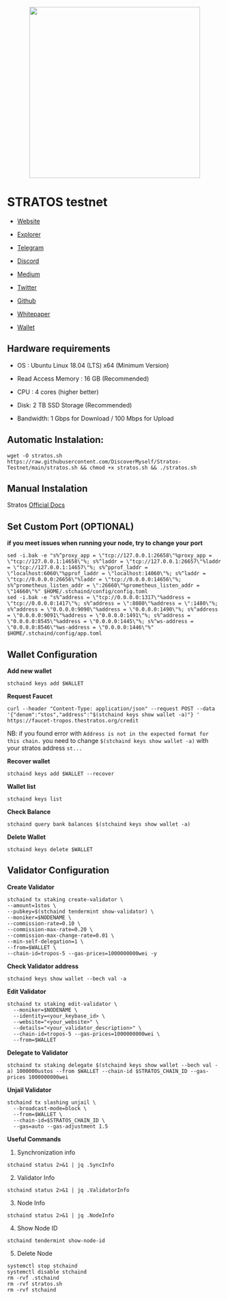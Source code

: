 <div classname="logo">
    <p align="center">
    <img height="400" height="auto" src="https://user-images.githubusercontent.com/78480857/213947479-83fd5d15-ff7d-46bf-9a03-65493d53b22f.jpg">
</div>


# STRATOS testnet

- [Website](https://www.thestratos.org/)

- [Explorer](https://explorer-tropos.thestratos.org/)

- [Telegram](https://t.me/StratosCommunity)

- [Discord](https://discord.com/invite/tpQGpC2nMh)

- [Medium](https://stratos-network.medium.com/)

- [Twitter](https://twitter.com/stratos_network)

- [Github](https://github.com/stratosnet)

- [Whitepaper](https://www.thestratos.org/assets/pdf/stratoswhitepaper.pdf)

- [Wallet](https://www.thestratos.org/download.html)

## Hardware requirements
- OS : Ubuntu Linux 18.04 (LTS) x64 (Minimum Version)

- Read Access Memory : 16 GB (Recommended)

- CPU : 4 cores (higher better)

- Disk: 2 TB SSD Storage (Recommended)

- Bandwidth: 1 Gbps for Download / 100 Mbps for Upload


## Automatic Instalation:
```
wget -O stratos.sh https://raw.githubusercontent.com/DiscoverMyself/Stratos-Testnet/main/stratos.sh && chmod +x stratos.sh && ./stratos.sh
```

## Manual Instalation
Stratos [Official Docs](https://github.com/stratosnet/sds/wiki/Tropos-Incentive-Testnet)

## Set Custom Port (OPTIONAL)
**if you meet issues when running your node, try to change your port**
```
sed -i.bak -e "s%^proxy_app = \"tcp://127.0.0.1:26658\"%proxy_app = \"tcp://127.0.0.1:14658\"%; s%^laddr = \"tcp://127.0.0.1:26657\"%laddr = \"tcp://127.0.0.1:14657\"%; s%^pprof_laddr = \"localhost:6060\"%pprof_laddr = \"localhost:14060\"%; s%^laddr = \"tcp://0.0.0.0:26656\"%laddr = \"tcp://0.0.0.0:14656\"%; s%^prometheus_listen_addr = \":26660\"%prometheus_listen_addr = \"14660\"%" $HOME/.stchaind/config/config.toml
sed -i.bak -e "s%^address = \"tcp://0.0.0.0:1317\"%address = \"tcp://0.0.0.0:1417\"%; s%^address = \":8080\"%address = \":1480\"%; s%^address = \"0.0.0.0:9090\"%address = \"0.0.0.0:1490\"%; s%^address = \"0.0.0.0:9091\"%address = \"0.0.0.0:1491\"%; s%^address = \"0.0.0.0:8545\"%address = \"0.0.0.0:1445\"%; s%^ws-address = \"0.0.0.0:8546\"%ws-address = \"0.0.0.0:1446\"%" $HOME/.stchaind/config/app.toml
```

## Wallet Configuration
**Add new wallet**
```
stchaind keys add $WALLET
```

**Request Faucet**
```
curl --header "Content-Type: application/json" --request POST --data '{"denom":"stos","address":"$(stchaind keys show wallet -a)"} ' https://faucet-tropos.thestratos.org/credit
```
NB: if you found error with `Address is not in the expected format for this chain.` you need to change `$(stchaind keys show wallet -a)` with your stratos address `st...`

**Recover wallet**
```
stchaind keys add $WALLET --recover
```

**Wallet list**
```
stchaind keys list
```

**Check Balance**
```
stchaind query bank balances $(stchaind keys show wallet -a)
```

**Delete Wallet**
```
stchaind keys delete $WALLET
```


## Validator Configuration
**Create Validator**
```
stchaind tx staking create-validator \
--amount=1stos \
--pubkey=$(stchaind tendermint show-validator) \
--moniker=$NODENAME \
--commission-rate=0.10 \
--commission-max-rate=0.20 \
--commission-max-change-rate=0.01 \
--min-self-delegation=1 \
--from=$WALLET \
--chain-id=tropos-5 --gas-prices=1000000000wei -y
```

**Check Validator address**

```
stchaind keys show wallet --bech val -a
```

**Edit Validator**

```
stchaind tx staking edit-validator \
  --moniker=$NODENAME \
  --identity=<your_keybase_id> \
  --website="<your_website>" \
  --details="<your_validator_description>" \
  --chain-id=tropos-5 --gas-prices=1000000000wei \
  --from=$WALLET
```
 
**Delegate to Validator**
```
stchaind tx staking delegate $(stchaind keys show wallet --bech val -a) 1000000ustos --from $WALLET --chain-id $STRATOS_CHAIN_ID --gas-prices 1000000000wei
```

**Unjail Validator**
```
stchaind tx slashing unjail \
  --broadcast-mode=block \
  --from=$WALLET \
  --chain-id=$STRATOS_CHAIN_ID \
  --gas=auto --gas-adjustment 1.5
```
  
**Useful Commands**
1. Synchronization info

`
stchaind status 2>&1 | jq .SyncInfo
`

2. Validator Info

`
stchaind status 2>&1 | jq .ValidatorInfo
`

3. Node Info

`
stchaind status 2>&1 | jq .NodeInfo
`

4. Show Node ID

`
stchaind tendermint show-node-id
`

5. Delete Node

```
systemctl stop stchaind
systemctl disable stchaind
rm -rvf .stchaind
rm -rvf stratos.sh
rm -rvf stchaind
```

